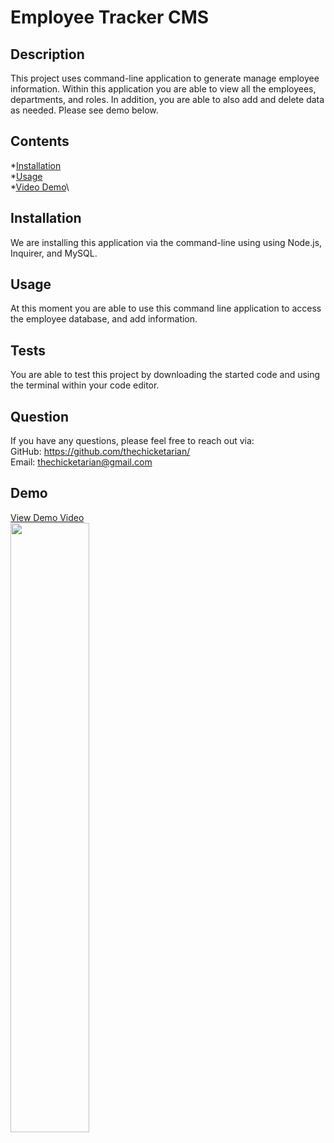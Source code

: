 # Employee Tracker CMS
## Description
This project uses command-line application to generate manage employee information. Within this application you are able to view all the employees, departments, and roles. In addition, you are able to also add and delete data as needed. Please see demo below.
## Contents
*[Installation](#installation)\
*[Usage](#usage)\
*[Video Demo](#demo)\
## Installation 
We are installing this application via the command-line using using Node.js, Inquirer, and MySQL.
## Usage
At this moment you are able to use this command line application to access the employee database, and add information.
## Tests
You are able to test this project by downloading the started code and using the terminal within your code editor.

## Question
If you have any questions, please feel free to reach out via:\
GitHub: https://github.com/thechicketarian/ \
Email: thechicketarian@gmail.com
## Demo 

[View Demo Video](https://vimeo.com/712465243)\
<img src="assets/teamgenerator.jpg" width="50%">

